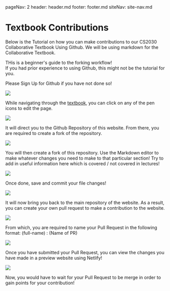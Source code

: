<frontmatter>
  pageNav: 2
  header: header.md
  footer: footer.md
  siteNav: site-nav.md
</frontmatter>

<br> 

# Textbook Contributions

Below is the Tutorial on how you can make contributions to our CS2030 Collaborative Textbook Using Github.
We will be using markdown for the Collaborative Textbook. 

<box type="warning">
    THis is a beginner's guide to the forking workflow! <br> 
    If you had prior experience to using Github, this might not be the tutorial for you. <i class="fas fa-frown"></i>
</box>

<panel header="## Step 0: Signing Up for Github" no-close>

Please Sign Up for Github if you have not done so!

![](images/SignUps.png)
</panel>

<panel header="## Step 1: Finding the section to edit" no-close>

While navigating through the [textbook](https://nus-cs-2030.github.io/ay1920-s2/contents/textbook/textbook.html), 
you can click on any of the pen icons to edit the page. 

![](images/Click.png)
</panel>

<panel header="## Step 2: Finding the section to edit" no-close>

It will direct you to the Github Repository of this website. From there, you are required to create a fork of the 
repository. 

![](images/GithubFork.png)
</panel>

<panel header="## Step 3: Editing using the Markdown editor" no-close>

You will then create a fork of this repository. Use the Markdown editor to make whatever changes you need to make 
to that particular section! Try to add in useful information here which is covered / not covered in lectures!

![](images/MarkdownEditor.png)
</panel>

<panel header="## Step 4: Save your file changes" no-close>

Once done, save and commit your file changes!

![](images/ProposedFileChange.png)
</panel>

<panel header="## Step 5: Create your Pull Request" no-close>

It will now bring you back to the main repository of the website. As a result, you can create
your own pull request to make a contribution to the website. 

![](images/PRStepOne.png)

From which, you are required to name your Pull Request in the following format:  (full-name) : (Name of PR)

![](images/PRStepTwo.png)
</panel>

<panel header="## Step 6: View your website changes" no-close>

Once you have submitted your Pull Request, you can view the changes you have made in a preview website using Netlify!  

![](images/WebsiteOne.png)

Now, you would have to wait for your Pull Request to be merge in order to gain points for your contribution! 
</panel>